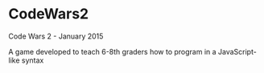 # CodeWars2

Code Wars 2 - January 2015

A game developed to teach 6-8th graders how to program in a JavaScript-like syntax

